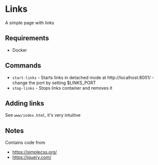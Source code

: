 # Links

A simple page with links

## Requirements

* Docker

## Commands
* `start-links` - Starts links in detached mode at http://localhost:8001/ - change the port by setting $LINKS_PORT
* `stop-links` - Stops links container and removes it

## Adding links

See `www/index.html`, it's very intuitive

## Notes

Contains code from
* https://simplecss.org/
* https://jquery.com/
